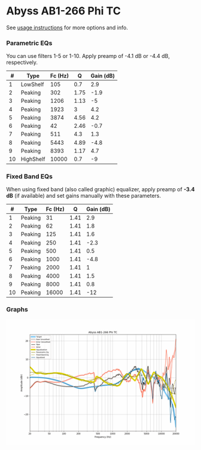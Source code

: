 # Abyss AB1-266 Phi TC
See [usage instructions](https://github.com/jaakkopasanen/AutoEq#usage) for more options and info.

### Parametric EQs
You can use filters 1-5 or 1-10. Apply preamp of -4.1 dB or -4.4 dB, respectively.

|   # | Type      |   Fc (Hz) |    Q |   Gain (dB) |
|-----|-----------|-----------|------|-------------|
|   1 | LowShelf  |       105 | 0.7  |         2.9 |
|   2 | Peaking   |       302 | 1.75 |        -1.9 |
|   3 | Peaking   |      1206 | 1.13 |        -5   |
|   4 | Peaking   |      1923 | 3    |         4.2 |
|   5 | Peaking   |      3874 | 4.56 |         4.2 |
|   6 | Peaking   |        42 | 2.46 |        -0.7 |
|   7 | Peaking   |       511 | 4.3  |         1.3 |
|   8 | Peaking   |      5443 | 4.89 |        -4.8 |
|   9 | Peaking   |      8393 | 1.17 |         4.7 |
|  10 | HighShelf |     10000 | 0.7  |        -9   |

### Fixed Band EQs
When using fixed band (also called graphic) equalizer, apply preamp of **-3.4 dB** (if available) and set gains manually with these parameters.

|   # | Type    |   Fc (Hz) |    Q |   Gain (dB) |
|-----|---------|-----------|------|-------------|
|   1 | Peaking |        31 | 1.41 |         2.9 |
|   2 | Peaking |        62 | 1.41 |         1.8 |
|   3 | Peaking |       125 | 1.41 |         1.6 |
|   4 | Peaking |       250 | 1.41 |        -2.3 |
|   5 | Peaking |       500 | 1.41 |         0.5 |
|   6 | Peaking |      1000 | 1.41 |        -4.8 |
|   7 | Peaking |      2000 | 1.41 |         1   |
|   8 | Peaking |      4000 | 1.41 |         1.5 |
|   9 | Peaking |      8000 | 1.41 |         0.8 |
|  10 | Peaking |     16000 | 1.41 |       -12   |

### Graphs
![](./Abyss%20AB1-266%20Phi%20TC.png)
